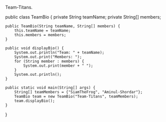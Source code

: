 Team-Titans.

public class TeamBio {
    private String teamName;
    private String[] members;

    public TeamBio(String teamName, String[] members) {
        this.teamName = teamName;
        this.members = members;
    }

    public void displayBio() {
        System.out.println("Team: " + teamName);
        System.out.print("Members: ");
        for (String member : members) {
            System.out.print(member + " ");
        }
        System.out.println();
    }

    public static void main(String[] args) {
        String[] teamMembers = {"SiamTheFrog", "Aminul-Shordar"};
        TeamBio team = new TeamBio("Team-Titans", teamMembers);
        team.displayBio();
    }
}
